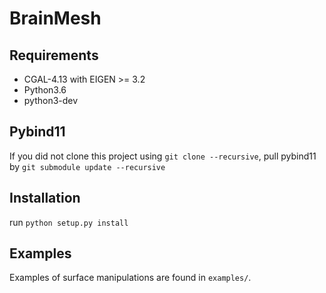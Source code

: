 # BrainMesh

## Requirements

 - CGAL-4.13 with EIGEN >= 3.2
 - Python3.6
 - python3-dev

## Pybind11

If you did not clone this project using `git clone --recursive`, pull pybind11 by
`git submodule update --recursive`

## Installation

run `python setup.py install`

## Examples

Examples of surface manipulations are found in `examples/`.
